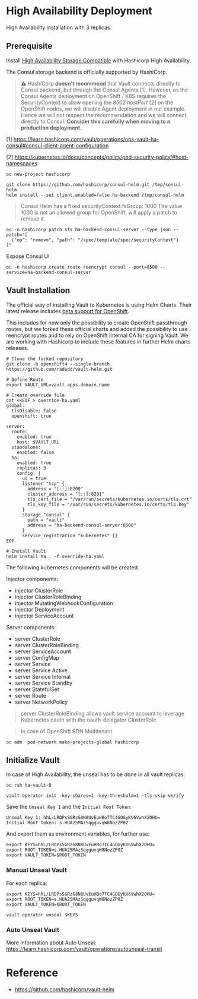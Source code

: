 # High Availability Deployment

High Availability installation with 3 replicas.

## Prerequisite

Install [High Availability Storage Compatible](https://www.vaultproject.io/docs/configuration/storage) with Hashicorp High Availability.

The Consul storage backend is officially supported by HashiCorp.

> :warning: HashiCorp **doesn't recommend** that Vault connects directly to Consul backend, but through the Consul Agents [1]. However, as the Consul Agents deployment on OpenShift / K8S requires the SecurityContext to allow opening the _8502_ _hostPort_ [2] on the OpenShift nodes, we will disable Agent deployment in our example. Hence we will not respect the recommendation and we will connect directly to Consul. **Consider this carefully when moving to a production deployment.**


[1] https://learn.hashicorp.com/vault/operations/ops-vault-ha-consul#consul-client-agent-configuration

[2] https://kubernetes.io/docs/concepts/policy/pod-security-policy/#host-namespaces

```
oc new-project hashicorp

git clone https://github.com/hashicorp/consul-helm.git /tmp/consul-helm
helm install --set client.enabled=false ha-backend /tmp/consul-helm
```

>
> Consul Helm has a fixed securityContext.fsGroup: 1000
> The value 1000 is not an allowed group for OpenShift, will apply a patch to remove it.
>

```
oc -n hashicorp patch sts ha-backend-consul-server --type json --patch="[
  {"op": "remove", "path": "/spec/template/spec/securityContext"}
]"
```

Expose Consul UI

```
oc -n hashicorp create route reencrypt consul --port=8500 --service=ha-backend-consul-server
```

## Vault Installation

The official way of installing Vault to Kubernetes is using Helm Charts. Their latest release includes [beta support for OpenShift](https://www.vaultproject.io/docs/platform/k8s/helm/openshift).

This includes for now only the possibility to create OpenShift passthrough routes, but we forked these official charts and added the possibility to use reencrypt routes and to rely on OpenShift internal CA for signing Vault. We are working with Hashicorp to include these features in further Helm charts releases.

```
# Clone the forked repository
git clone -b openshift4 --single-branch https://github.com/radudd/vault-helm.git

# Define Route 
export VAULT_URL=vault.apps.domain.name

# Create override file
cat <<EOF > override-ha.yaml
global:
  tlsDisable: false
  openshift: true

server:
  route:
    enabled: true
    host: $VAULT_URL
  standalone:
    enabled: false
  ha:
    enabled: true
    replicas: 3
    config: |
      ui = true
      listener "tcp" {
        address = "[::]:8200"
        cluster_address = "[::]:8201"
        tls_cert_file = "/var/run/secrets/kubernetes.io/certs/tls.crt"
        tls_key_file = "/var/run/secrets/kubernetes.io/certs/tls.key"
      }
      storage "consul" {
        path = "vault"
        address = "ha-backend-consul-server:8500"
      }
      service_registration "kubernetes" {}
EOF

# Install Vault
helm install ha . -f override-ha.yaml
```

The following kubernetes components will be created.

Injector components:
* injector ClusterRole 
* injector ClusterRoleBinding
* injector MutatingWebhookConfiguration
* injector Deployment
* injector ServiceAccount

Server components:
* server ClusterRole 
* server ClusterRoleBinding
* server ServiceAccount
* server ConfigMap
* server Service
* server Service Active
* server Service Internal
* server Service Standby
* server StatefulSet
* server Route
* server NetworkPolicy

>
> server ClusterRoleBinding allows vault service account to leverage Kubernetes oauth with the oauth-delegator ClusterRole
>

>
> In case of OpenShift SDN Multitenant
>

```
oc adm  pod-network make-projects-global hashicorp
```


## Initialize Vault

In case of High Availability, the unseal has to be done in all vault replicas. 

```
oc rsh ha-vault-0

vault operator init -key-shares=1 -key-threshold=1 -tls-skip-verify
```

Save the `Unseal Key 1` and the `Initial Root Token`:

```
Unseal Key 1: hhL/LRDPsSGRzG8N8UvEuHBo7TC4GOGyKV6VwhX2OHU=
Initial Root Token: s.HUA25MAzSqgguvqW8NozZP0Z

```

And export them as environment variables, for further use:

```
export KEYS=hhL/LRDPsSGRzG8N8UvEuHBo7TC4GOGyKV6VwhX2OHU=
export ROOT_TOKEN=s.HUA25MAzSqgguvqW8NozZP0Z
export VAULT_TOKEN=$ROOT_TOKEN
```

### Manual Unseal Vault

For each replica:

```
export KEYS=hhL/LRDPsSGRzG8N8UvEuHBo7TC4GOGyKV6VwhX2OHU=
export ROOT_TOKEN=s.HUA25MAzSqgguvqW8NozZP0Z
export VAULT_TOKEN=$ROOT_TOKEN

vault operator unseal $KEYS
```

### Auto Unseal Vault

More information about Auto Unseal: https://learn.hashicorp.com/vault/operations/autounseal-transit


# Reference
* https://github.com/hashicorp/vault-helm
